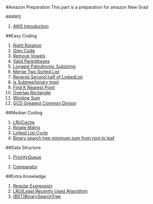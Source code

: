 #Amazon Preparation
This part is a preparation for amazon New Grad          
                 
##AWS
1. [AWS Introduction](AWS-Introduction)                   
      
##Easy Coding
1. [Right Rotation](1-1-RightRotation.md)                    
2. [Grey Code](1-2-GreyCode.md)            
3. [Remove Vowels](1-3-RemoveVowels.md)        
4. [Valid Parentheses](1-4-ValidParentheses.md)       
5. [Longest Palindromic Substring](1-5-LongestPalindromicSubstring.md)           
6. [Merge Two Sorted List](1-6-MergeTwoSortedList.md)          
7. [Reverse Second half of LinkedList](1-7-ReverseSecondHalfOfLinkedList.md)                
8. [Is Subtree(binary tree)](1-8-IsSubtree.md)             
9. [Find K Nearest Point](1-9-Find_K_NearestPoint.md)            
10. [Overlap Rectangle](1-10-OverlapRectangle.md)               
11. [Window Sum](1-11-WindowSum.md)            
12. [GCD Greatest Common Divisor](1-12-GreatestCommonDivisor.md)          
               
                
          
##Median Coding       
1. [LRUCache](2-1-LRUCache.md)       
2. [Rotate Matrix](2-2-RotateMatrix.md)                 
3. [Linked List Cycle](2-3-loopsInLinkedList.md)       
4. [Binary search tree minimum sum from root to leaf](2-4-BSTMinimumLength.md)                                      
         
                  
                 
                
            
           
               
           
##Data Structure
1. [PriorityQueue](DataStructure/1-1-PriorityQueue.md)                   
                   
2. [Comparator](DataStructure/1-2-Comparator.md)             
             
          
##Extra Knowledge       
1. [Regular Expression](ExtraKnowledge/1-RegularExpression.md)           
2. [LRU(Least Recently Used Algorithm)](ExtraKnowledge/2-LRU.md)             
3. [(BST)BinarySearchTree](ExtraKnowledge/3-BinarySearchTree.md)                     
                                  
              
           
                       
                     
     

